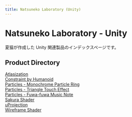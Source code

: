 ```yaml
---
title: Natsuneko Laboratory (Unity)
---
```


# Natsuneko Laboratory - Unity

夏猫が作成した Unity 関連製品のインデックスページです。

## Product Directory

<div class="two-grid">
    <div>
        <a href="/ja-jp/unity/atlasization">Atlasization</a>
    </div>
    <div>
        <a href="/ja-jp/unity/constraint-by-humanoid">Constraint by Humanoid</a>
    </div>
    <div>
        <a href="/ja-jp/unity/particle-system/packages/001-monochrome-particle-ring">Particles - Monochrome Particle Ring</a>
    </div>
    <div>
        <a href="/ja-jp/unity/particle-system/packages/002-triangle-touch-effect">Particles - Triangle Touch Effect</a>
    </div>
    <div>
        <a href="/ja-jp/unity/particle-system/packages/003-fuwa-fuwa-music-note">Particles - Fuwa-fuwa Music Note</a>
    </div>
    <div>
        <a href="/ja-jp/unity/sakura-shader">Sakura Shader</a>
    </div>
    <div>
        <a href="/ja-jp/unity/u-projection">uProjection</a>
    </div>
    <div>
        <a href="/ja-jp/unity/wireframe-shader">Wireframe Shader</a>
    </div>
</div>
